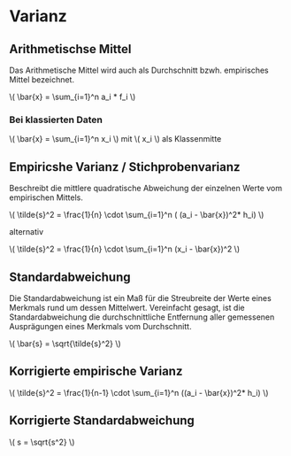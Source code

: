 # Varianz

## Arithmetischse Mittel

Das Arithmetische Mittel wird auch als Durchschnitt bzwh. empirisches Mittel bezeichnet.

\\(
	\bar{x} = \sum_{i=1}^n a_i * f_i
\\)


### Bei klassierten Daten
\\(
	\bar{x} = \sum_{i=1}^n x_i
\\)
mit \\( x_i \\) als Klassenmitte


## Empiricshe Varianz / Stichprobenvarianz

Beschreibt die mittlere quadratische Abweichung der einzelnen Werte vom empirischen Mittels.

\\(
	\tilde{s}^2
	= \frac{1}{n} \cdot \sum_{i=1}^n (
	(a_i - \bar{x})^2* h_i)
\\)

alternativ

\\(
	\tilde{s}^2 = \frac{1}{n} \cdot \sum_{i=1}^n (x_i - \bar{x})^2
\\)

## Standardabweichung

Die Standardabweichung ist ein Maß für die Streubreite der Werte eines Merkmals rund um dessen Mittelwert.
Vereinfacht gesagt, ist die Standardabweichung die durchschnittliche Entfernung aller gemessenen Ausprägungen eines Merkmals vom Durchschnitt.

\\(
	\bar{s} = \sqrt{\tilde{s}^2}
\\)

## Korrigierte empirische Varianz

\\(
	\tilde{s}^2 = \frac{1}{n-1} \cdot \sum_{i=1}^n ((a_i - \bar{x})^2* h_i)
\\)


## Korrigierte Standardabweichung

\\(
	s = \sqrt{s^2}
\\)